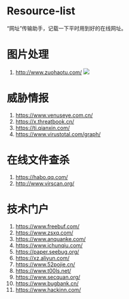 # Resource-list
“网址”传输助手，记载一下平时用到好的在线网址。

# 图片处理

1. http://www.zuohaotu.com/
![](https://github.com/Echocipher/Resource-list/blob/master/pic/%E5%BE%AE%E4%BF%A1%E6%88%AA%E5%9B%BE_20190612095837.png)

# 威胁情报

1. https://www.venuseye.com.cn/
2. https://x.threatbook.cn/
3. https://ti.qianxin.com/
4. https://www.virustotal.com/graph/

# 在线文件查杀
1. https://habo.qq.com/
2. http://www.virscan.org/

# 技术门户

1. https://www.freebuf.com/
2. https://www.zsxq.com/
3. https://www.anquanke.com/
4. https://www.ichunqiu.com/
5. https://paper.seebug.org/
6. https://xz.aliyun.com/
7. https://www.52pojie.cn/
8. https://www.t00ls.net/
9. https://www.secquan.org/
10. https://www.bugbank.cn/
11. https://www.hackinn.com/
